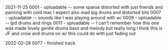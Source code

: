 2021-11-25
0001 - uploadable -- some sparse distorted with just friends and panning with cold mac I expect
also mad lpg drums
and distorted bits
0007 - uploadable -- sounds like I was playing around with w/
0009 - uploadable -- lpd drums and rings
0011 - uploadable -- I can't remember how this one was made
lovely gentle drums
bass and melody
but really long
I think this is JF and crow and drums on w/
this could do with just fading out

2022-02-28
0077 - finished track